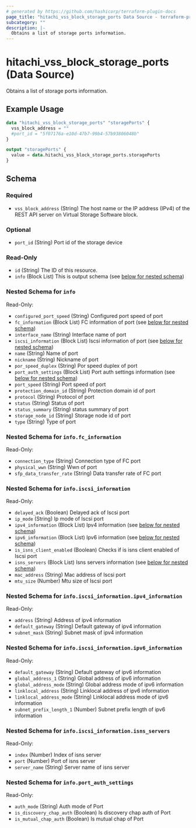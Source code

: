 ```yaml
---
# generated by https://github.com/hashicorp/terraform-plugin-docs
page_title: "hitachi_vss_block_storage_ports Data Source - terraform-provider-hitachi"
subcategory: ""
description: |-
  Obtains a list of storage ports information.
---
```


# hitachi_vss_block_storage_ports (Data Source)

Obtains a list of storage ports information.

## Example Usage

```terraform
data "hitachi_vss_block_storage_ports" "storagePorts" {
  vss_block_address = ""
  #port_id = "5f07176a-e10d-47b7-99b4-57b93806048b"
}

output "storagePorts" {
  value = data.hitachi_vss_block_storage_ports.storagePorts
}
```

<!-- schema generated by tfplugindocs -->
## Schema

### Required

- `vss_block_address` (String) The host name or the IP address (IPv4) of the REST API server on Virtual Storage Software block.

### Optional

- `port_id` (String) Port id of the storage device

### Read-Only

- `id` (String) The ID of this resource.
- `info` (Block List) This is output schema (see [below for nested schema](#nestedblock--info))

<a id="nestedblock--info"></a>
### Nested Schema for `info`

Read-Only:

- `configured_port_speed` (String) Configured port speed of port
- `fc_information` (Block List) FC information of port (see [below for nested schema](#nestedblock--info--fc_information))
- `interface_name` (String) Interface name of port
- `iscsi_information` (Block List) Iscsi information of port (see [below for nested schema](#nestedblock--info--iscsi_information))
- `name` (String) Name of port
- `nickname` (String) Nickname of port
- `por_speed_duplex` (String) Por speed duplex of port
- `port_auth_settings` (Block List) Port auth settings information (see [below for nested schema](#nestedblock--info--port_auth_settings))
- `port_speed` (String) Port speed of port
- `protection_domain_id` (String) Protection domain id of port
- `protocol` (String) Protocol of port
- `status` (String) Status of port
- `status_summary` (String) status summary of port
- `storage_node_id` (String) Storage node id of port
- `type` (String) Type of port

<a id="nestedblock--info--fc_information"></a>
### Nested Schema for `info.fc_information`

Read-Only:

- `connection_type` (String) Connection type of FC port
- `physical_wwn` (String) Wwn of port
- `sfp_data_transfer_rate` (String) Data transfer rate of FC port


<a id="nestedblock--info--iscsi_information"></a>
### Nested Schema for `info.iscsi_information`

Read-Only:

- `delayed_ack` (Boolean) Delayed ack of Iscsi port
- `ip_mode` (String) Ip mode of Iscsi port
- `ipv4_information` (Block List) Ipv4 information (see [below for nested schema](#nestedblock--info--iscsi_information--ipv4_information))
- `ipv6_information` (Block List) Ipv6 information (see [below for nested schema](#nestedblock--info--iscsi_information--ipv6_information))
- `is_isns_client_enabled` (Boolean) Checks if is isns client enabled of Iscsi port
- `isns_servers` (Block List) Isns servers information (see [below for nested schema](#nestedblock--info--iscsi_information--isns_servers))
- `mac_address` (String) Mac address of Iscsi port
- `mtu_size` (Number) Mtu size of Iscsi port

<a id="nestedblock--info--iscsi_information--ipv4_information"></a>
### Nested Schema for `info.iscsi_information.ipv4_information`

Read-Only:

- `address` (String) Address of ipv4 information
- `default_gateway` (String) Default gateway of ipv4 information
- `subnet_mask` (String) Subnet mask of ipv4 information


<a id="nestedblock--info--iscsi_information--ipv6_information"></a>
### Nested Schema for `info.iscsi_information.ipv6_information`

Read-Only:

- `default_gateway` (String) Default gateway of ipv6 information
- `global_address_1` (String) Global address of ipv6 information
- `global_address_mode` (String) Global address mode of ipv6 information
- `linklocal_address` (String) Linklocal address of ipv6 information
- `linklocal_address_mode` (String) Linklocal address mode of ipv6 information
- `subnet_prefix_length_1` (Number) Subnet prefix length of ipv6 information


<a id="nestedblock--info--iscsi_information--isns_servers"></a>
### Nested Schema for `info.iscsi_information.isns_servers`

Read-Only:

- `index` (Number) Index of isns server
- `port` (Number) Port of isns server
- `server_name` (String) Server name of isns server



<a id="nestedblock--info--port_auth_settings"></a>
### Nested Schema for `info.port_auth_settings`

Read-Only:

- `auth_mode` (String) Auth mode of Port
- `is_discovery_chap_auth` (Boolean) Is discovery chap auth of Port
- `is_mutual_chap_auth` (Boolean) Is mutual chap of Port
